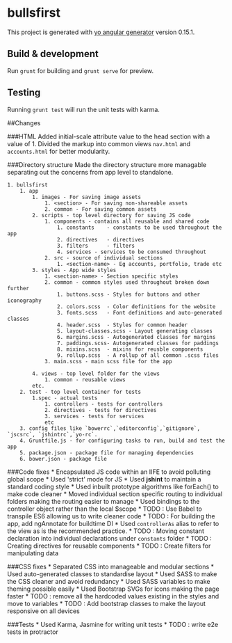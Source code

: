 # bullsfirst

This project is generated with [yo angular generator](https://github.com/yeoman/generator-angular)
version 0.15.1.

## Build & development

Run `grunt` for building and `grunt serve` for preview.

## Testing

Running `grunt test` will run the unit tests with karma.

##Changes
 
###HTML
	Added initial-scale attribute value to the head section with a value of 1.
	Divided the markup into common views `nav.html` and `accounts.html` for better modularity.

###Directory structure
	Made the directory structure more managable separating out the concerns from app level to standalone.

	1. bullsfirst
		1. app
			1. images - For saving image assets
				1. <section> - For saving non-shareable assets
				2. common - For saving common assets
			2. scripts - top level directory for saving JS code
				1. components - contains all reusable and shared code 
					1. constants 	- constants to be used throughout the app
					2. directives 	- directives
					3. filters 		- filters
					4. services - services to be consumed throughout
				2. src - source of individual sections
					1. <section-name> - Eg accounts, portfolio, trade etc
			3. styles - App wide styles
				1. <section-name> - Section specific styles
				2. common - common styles used throughout broken down further 
					1. buttons.scss - Styles for buttons and other iconography
					2. colors.scss 	- Color definitions for the website
					3. fonts.scss 	- Font definitions and auto-generated classes
					4. header.scss 	- Styles for common header
					5. layout-classes.scss - Layout generating classes
					6. margins.scss - Autogenerated classes for margins
					7. paddings.scss- Autogenerated classes for paddings
					8. mixins.scss 	- mixins for reusble components
					9. rollup.scss  - A rollup of all common .scss files
				3. main.scss - main scss file for the app

			4. views - top level folder for the views
				1. common - reusable views 
			etc.
		2. test - top level container for tests
			1.spec - actual tests
				1. controllers - tests for controllers
				2. directives - tests for directives
				3. services - tests for services
				etc
		3. config files like `bowerrc`,`editorconfig`,`gitignore`, `jscsrc`, `jshintrc`,`yo-rc`.
		4. Gruntfile.js - for configuring tasks to run, build and test the app
		5. package.json - package file for managing dependencies
		6. bower.json - package file
###Code fixes
	* Encapsulated JS code within an IIFE to avoid polluting global scope
	* Used 'strict' mode for JS 
	* Used **jshint** to maintain a standard coding style
	* Used inbuilt prototype algorithms like forEach() to make code cleaner
	* Moved individual section specific routing to individual folders making the routing easier to manage
	* Used bindings to the controller object rather than the local $scope
	* TODO : Use Babel to transpile ES6 allowing us to write cleaner code
	* TODO : For building the app, add ngAnnotate for buildtime DI
	* Used `controllerAs` alias to refer to the view as is the recommended practice.
	* TODO : Moving constant declaration into individual declarations under `constants` folder
	* TODO : Creating directives for reusable components
	* TODO : Create filters for manipulating data

###CSS fixes
	* Separated CSS into manageable and modular sections
	* Used auto-generated classes to standardise layout 
	* Used SASS to make the CSS cleaner and avoid redundancy
	* Used SASS variables to make theming possible easily
	* Used Bootstrap SVGs for icons making the page faster
	* TODO : remove all the hardcoded values existing in the styles and move to variables
	* TODO : Add bootstrap classes to make the layout responsive on all devices

###Tests
	* Used Karma, Jasmine for writing unit tests
	* TODO : write e2e tests in protractor





 

